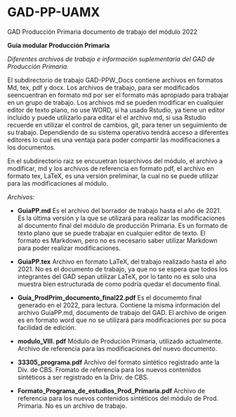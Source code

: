 # GAD-PP-UAMX
GAD Producción Primaria documento de trabajo del módulo 2022

**Guía modular Producción Primaria**

_Diferentes archivos de trabajo e información suplementaria del GAD de Producción Primaria._

El subdirectorio de trabajo GAD-PPW_Docs contiene archivos en formatos Md, tex, pdf y docx. Los archivos de trabajo, para ser modificados seencuentran en formato md por ser el formato más apropiado para trabajar en un grupo de trabajo. Los archivos md se pueden modificar en cualquier editor de texto plano, no use WORD, si ha usado Rstudio, ya tiene un editor incluido y puede utilizarlo para editar el el archivo md, si usa Rstudio recuerde en utilizar el control de cambios, git, para tener un seguimiento de su trabajo. Dependiendo de su sistema operativo tendrá acceso a diferentes editores lo cual es una ventaja para poder compartir las modificaciones a los documentos. 

En el subdirectorio raiz se encuuetran losarchivos del módulo, el archivo a modificar, md y los archivos de referencia en formato pdf, el archivo en formato tex, LaTeX, es una versión preliminar, la cual no se puede utilizar para las modificaciones al módulo.

_Archivos:_

- **GuiaPP.md**  Es el archivo del borrador de trabajo hasta el año de 2021. Es la última versión y la que se utilizará para realizar las modificaciones al documento final del módulo de producción Primaria. Es un formato de texto plano que se puede trabajar en cualquier editor de texto. El formato es Markdown, pero no es necesario saber utilizar Markdown para poder realizar modificaciones.   

- **GuiaPP.tex**  Archivo en formato LaTeX, del trabajo realizado hasta el año 2021. No es el documento de trabajo, ya que no se espera que todos los integrantes del GAD sepan utilizar LaTeX,  por lo tanto no es solo una muestra bien estructurada de como podría quedar el documento final.

- **Guía_ProdPrim_documento_final22.pdf**   Es el documemto final generado en el 2022, para lectura. Contiene la misma información del archivo GuiaPP.md, documento de trabajo del GAD. El archivo de origen es en formato word que no se utilizará para modificaciones por su poca facilidad de edición.

-  **modulo_VIII. pdf**  Módulo de Produción Primaria, utilizado actualmente. Archivo de referencia para las modificaciones del nuevo documento. 

- **33305_programa.pdf**  Archivo del formato sintético registrado ante la Div. de CBS. Fromato de referencia para los nuevos contenidos sintéticos a ser registrado en la Driv. de CBS.

- **Formato_Programa_de_estudios_Prod_Primaria.pdf** Archivo de referencia para los nuevos contenidos sintéticos del módulo de Prod. Primaria. No es un archivo de trabajo. 

   


